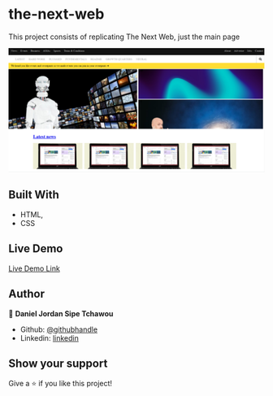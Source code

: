 # the-next-web
This project consists of replicating The Next Web, just the main page

![screenshot](./preview.png)

## Built With

- HTML,
- CSS

## Live Demo

[Live Demo Link](https://rawcdn.githack.com/sipe-daniel/the-next-web/7d46c8e61dde23dadbea9f9893f0a953856536fc/index.html)

## Author

👤 **Daniel Jordan Sipe Tchawou**

- Github: [@githubhandle](https://github.com/sipe-daniel)
- Linkedin: [linkedin](https://linkedin.com/in/daniel-jordan-sipe-tchawou)

## Show your support

Give a ⭐️ if you like this project!

